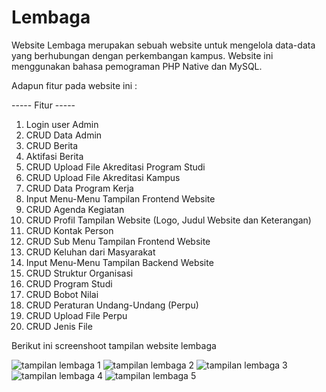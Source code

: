 # Lembaga
Website Lembaga merupakan sebuah website untuk mengelola data-data yang berhubungan dengan perkembangan kampus. Website ini menggunakan bahasa pemograman PHP Native dan MySQL.

Adapun fitur pada website ini :

----- Fitur -----
1. Login user Admin
2. CRUD Data Admin
3. CRUD Berita
4. Aktifasi Berita
5. CRUD Upload File Akreditasi Program Studi
6. CRUD Upload File Akreditasi Kampus
7. CRUD Data Program Kerja
8. Input Menu-Menu Tampilan Frontend Website
9. CRUD Agenda Kegiatan
10. CRUD Profil Tampilan Website (Logo, Judul Website dan Keterangan)
11. CRUD Kontak Person
12. CRUD Sub Menu Tampilan Frontend Website
13. CRUD Keluhan dari Masyarakat
14. Input Menu-Menu Tampilan Backend Website
15. CRUD Struktur Organisasi
16. CRUD Program Studi
17. CRUD Bobot Nilai
18. CRUD Peraturan Undang-Undang (Perpu)
19. CRUD Upload File Perpu
20. CRUD Jenis File

Berikut ini screenshoot tampilan website lembaga

![tampilan lembaga 1](https://github.com/arifzikir66/website_lembaga/assets/130142801/c67b0984-5006-461a-b988-ea1eef9f8e8d)
![tampilan lembaga 2](https://github.com/arifzikir66/website_lembaga/assets/130142801/7241d6c8-87ba-47ad-93cd-c2dbfd9af0aa)
![tampilan lembaga 3](https://github.com/arifzikir66/website_lembaga/assets/130142801/a90b75c1-786b-430f-badc-d65eff5eb164)
![tampilan lembaga 4](https://github.com/arifzikir66/website_lembaga/assets/130142801/df5011b4-723e-45a9-9f4f-204547498805)
![tampilan lembaga 5](https://github.com/arifzikir66/website_lembaga/assets/130142801/e0fd6045-3434-4cf6-9e3e-11168a5f8f8f)

